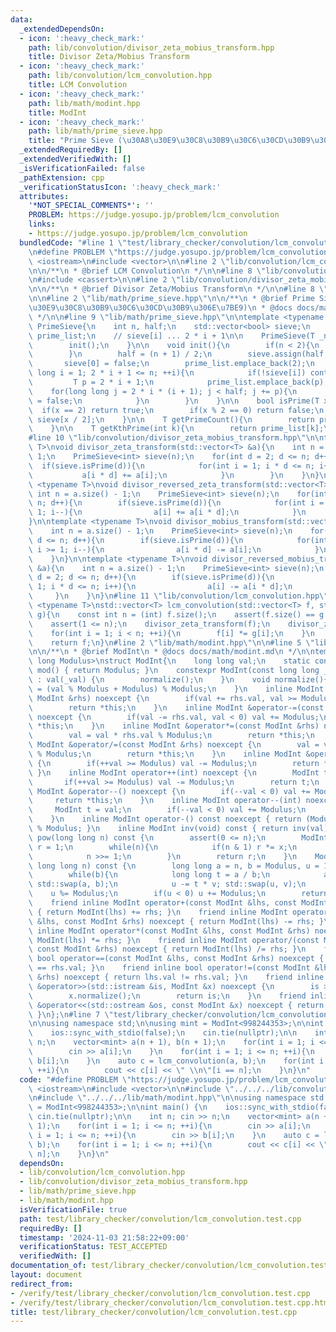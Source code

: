 ```yaml
---
data:
  _extendedDependsOn:
  - icon: ':heavy_check_mark:'
    path: lib/convolution/divisor_zeta_mobius_transform.hpp
    title: Divisor Zeta/Mobius Transform
  - icon: ':heavy_check_mark:'
    path: lib/convolution/lcm_convolution.hpp
    title: LCM Convolution
  - icon: ':heavy_check_mark:'
    path: lib/math/modint.hpp
    title: ModInt
  - icon: ':heavy_check_mark:'
    path: lib/math/prime_sieve.hpp
    title: "Prime Sieve (\u30A8\u30E9\u30C8\u30B9\u30C6\u30CD\u30B9\u306E\u7BE9)"
  _extendedRequiredBy: []
  _extendedVerifiedWith: []
  _isVerificationFailed: false
  _pathExtension: cpp
  _verificationStatusIcon: ':heavy_check_mark:'
  attributes:
    '*NOT_SPECIAL_COMMENTS*': ''
    PROBLEM: https://judge.yosupo.jp/problem/lcm_convolution
    links:
    - https://judge.yosupo.jp/problem/lcm_convolution
  bundledCode: "#line 1 \"test/library_checker/convolution/lcm_convolution.test.cpp\"\
    \n#define PROBLEM \"https://judge.yosupo.jp/problem/lcm_convolution\"\n#include\
    \ <iostream>\n#include <vector>\n\n#line 2 \"lib/convolution/lcm_convolution.hpp\"\
    \n\n/**\n * @brief LCM Convolution\n */\n\n#line 8 \"lib/convolution/lcm_convolution.hpp\"\
    \n#include <cassert>\n\n#line 2 \"lib/convolution/divisor_zeta_mobius_transform.hpp\"\
    \n\n/**\n * @brief Divisor Zeta/Mobius Transform\n */\n\n#line 8 \"lib/convolution/divisor_zeta_mobius_transform.hpp\"\
    \n\n#line 2 \"lib/math/prime_sieve.hpp\"\n\n/**\n * @brief Prime Sieve (\u30A8\
    \u30E9\u30C8\u30B9\u30C6\u30CD\u30B9\u306E\u7BE9)\n * @docs docs/math/prime-sieve.md\n\
    \ */\n\n#line 9 \"lib/math/prime_sieve.hpp\"\n\ntemplate <typename T>\nstruct\
    \ PrimeSieve{\n    int n, half;\n    std::vector<bool> sieve;\n    std::vector<T>\
    \ prime_list;\n    // sieve[i] ... 2 * i + 1\n\n    PrimeSieve(T _n) : n(_n){\n\
    \        init();\n    }\n\n    void init(){\n        if(n < 2){\n            return;\n\
    \        }\n        half = (n + 1) / 2;\n        sieve.assign(half, true);\n \
    \       sieve[0] = false;\n        prime_list.emplace_back(2);\n        for(long\
    \ long i = 1; 2 * i + 1 <= n; ++i){\n            if(!sieve[i]) continue;\n   \
    \         T p = 2 * i + 1;\n            prime_list.emplace_back(p);\n        \
    \    for(long long j = 2 * i * (i + 1); j < half; j += p){\n                sieve[j]\
    \ = false;\n            }\n        }\n    }\n\n    bool isPrime(T x){\n      \
    \  if(x == 2) return true;\n        if(x % 2 == 0) return false;\n        return\
    \ sieve[x / 2];\n    }\n\n    T getPrimeCount(){\n        return prime_list.size();\n\
    \    }\n\n    T getKthPrime(int k){\n        return prime_list[k];\n    }\n};\n\
    #line 10 \"lib/convolution/divisor_zeta_mobius_transform.hpp\"\n\ntemplate <typename\
    \ T>\nvoid divisor_zeta_transform(std::vector<T> &a){\n    int n = a.size() -\
    \ 1;\n    PrimeSieve<int> sieve(n);\n    for(int d = 2; d <= n; d++){\n      \
    \  if(sieve.isPrime(d)){\n            for(int i = 1; i * d <= n; i++){\n     \
    \           a[i * d] += a[i];\n            }\n        }\n    }\n}\n\ntemplate\
    \ <typename T>\nvoid divisor_reversed_zeta_transform(std::vector<T> &a){\n   \
    \ int n = a.size() - 1;\n    PrimeSieve<int> sieve(n);\n    for(int d = 2; d <=\
    \ n; d++){\n        if(sieve.isPrime(d)){\n            for(int i = n / d; i >=\
    \ 1; i--){\n                a[i] += a[i * d];\n            }\n        }\n    }\n\
    }\n\ntemplate <typename T>\nvoid divisor_mobius_transform(std::vector<T> &a){\n\
    \    int n = a.size() - 1;\n    PrimeSieve<int> sieve(n);\n    for(int d = 2;\
    \ d <= n; d++){\n        if(sieve.isPrime(d)){\n            for(int i = n / d;\
    \ i >= 1; i--){\n                a[i * d] -= a[i];\n            }\n        }\n\
    \    }\n}\n\ntemplate <typename T>\nvoid divisor_reversed_mobius_transform(std::vector<T>\
    \ &a){\n    int n = a.size() - 1;\n    PrimeSieve<int> sieve(n);\n    for(int\
    \ d = 2; d <= n; d++){\n        if(sieve.isPrime(d)){\n            for(int i =\
    \ 1; i * d <= n; i++){\n                a[i] -= a[i * d];\n            }\n   \
    \     }\n    }\n}\n#line 11 \"lib/convolution/lcm_convolution.hpp\"\n\ntemplate\
    \ <typename T>\nstd::vector<T> lcm_convolution(std::vector<T> f, std::vector<T>\
    \ g){\n    const int n = (int) f.size();\n    assert(f.size() == g.size());\n\
    \    assert(1 <= n);\n    divisor_zeta_transform(f);\n    divisor_zeta_transform(g);\n\
    \    for(int i = 1; i < n; ++i){\n        f[i] *= g[i];\n    }\n    divisor_mobius_transform(f);\n\
    \    return f;\n}\n#line 2 \"lib/math/modint.hpp\"\n\n#line 5 \"lib/math/modint.hpp\"\
    \n\n/**\n * @brief ModInt\n * @docs docs/math/modint.md\n */\n\ntemplate <long\
    \ long Modulus>\nstruct ModInt{\n    long long val;\n    static constexpr int\
    \ mod() { return Modulus; }\n    constexpr ModInt(const long long _val = 0) noexcept\
    \ : val(_val) {\n        normalize();\n    }\n    void normalize(){\n        val\
    \ = (val % Modulus + Modulus) % Modulus;\n    }\n    inline ModInt &operator+=(const\
    \ ModInt &rhs) noexcept {\n        if(val += rhs.val, val >= Modulus) val -= Modulus;\n\
    \        return *this;\n    }\n    inline ModInt &operator-=(const ModInt &rhs)\
    \ noexcept {\n        if(val -= rhs.val, val < 0) val += Modulus;\n        return\
    \ *this;\n    }\n    inline ModInt &operator*=(const ModInt &rhs) noexcept {\n\
    \        val = val * rhs.val % Modulus;\n        return *this;\n    }\n    inline\
    \ ModInt &operator/=(const ModInt &rhs) noexcept {\n        val = val * inv(rhs.val).val\
    \ % Modulus;\n        return *this;\n    }\n    inline ModInt &operator++() noexcept\
    \ {\n        if(++val >= Modulus) val -= Modulus;\n        return *this;\n   \
    \ }\n    inline ModInt operator++(int) noexcept {\n        ModInt t = val;\n \
    \       if(++val >= Modulus) val -= Modulus;\n        return t;\n    }\n    inline\
    \ ModInt &operator--() noexcept {\n        if(--val < 0) val += Modulus;\n   \
    \     return *this;\n    }\n    inline ModInt operator--(int) noexcept {\n   \
    \     ModInt t = val;\n        if(--val < 0) val += Modulus;\n        return t;\n\
    \    }\n    inline ModInt operator-() const noexcept { return (Modulus - val)\
    \ % Modulus; }\n    inline ModInt inv(void) const { return inv(val); }\n    ModInt\
    \ pow(long long n) const {\n        assert(0 <= n);\n        ModInt x = *this,\
    \ r = 1;\n        while(n){\n            if(n & 1) r *= x;\n            x *= x;\n\
    \            n >>= 1;\n        }\n        return r;\n    }\n    ModInt inv(const\
    \ long long n) const {\n        long long a = n, b = Modulus, u = 1, v = 0;\n\
    \        while(b){\n            long long t = a / b;\n            a -= t * b;\
    \ std::swap(a, b);\n            u -= t * v; std::swap(u, v);\n        }\n    \
    \    u %= Modulus;\n        if(u < 0) u += Modulus;\n        return u;\n    }\n\
    \    friend inline ModInt operator+(const ModInt &lhs, const ModInt &rhs) noexcept\
    \ { return ModInt(lhs) += rhs; }\n    friend inline ModInt operator-(const ModInt\
    \ &lhs, const ModInt &rhs) noexcept { return ModInt(lhs) -= rhs; }\n    friend\
    \ inline ModInt operator*(const ModInt &lhs, const ModInt &rhs) noexcept { return\
    \ ModInt(lhs) *= rhs; }\n    friend inline ModInt operator/(const ModInt &lhs,\
    \ const ModInt &rhs) noexcept { return ModInt(lhs) /= rhs; }\n    friend inline\
    \ bool operator==(const ModInt &lhs, const ModInt &rhs) noexcept { return lhs.val\
    \ == rhs.val; }\n    friend inline bool operator!=(const ModInt &lhs, const ModInt\
    \ &rhs) noexcept { return lhs.val != rhs.val; }\n    friend inline std::istream\
    \ &operator>>(std::istream &is, ModInt &x) noexcept {\n        is >> x.val;\n\
    \        x.normalize();\n        return is;\n    }\n    friend inline std::ostream\
    \ &operator<<(std::ostream &os, const ModInt &x) noexcept { return os << x.val;\
    \ }\n};\n#line 7 \"test/library_checker/convolution/lcm_convolution.test.cpp\"\
    \n\nusing namespace std;\n\nusing mint = ModInt<998244353>;\n\nint main() {\n\
    \    ios::sync_with_stdio(false);\n    cin.tie(nullptr);\n\n    int n; cin >>\
    \ n;\n    vector<mint> a(n + 1), b(n + 1);\n    for(int i = 1; i <= n; ++i){\n\
    \        cin >> a[i];\n    }\n    for(int i = 1; i <= n; ++i){\n        cin >>\
    \ b[i];\n    }\n    auto c = lcm_convolution(a, b);\n    for(int i = 1; i <= n;\
    \ ++i){\n        cout << c[i] << \" \\n\"[i == n];\n    }\n}\n"
  code: "#define PROBLEM \"https://judge.yosupo.jp/problem/lcm_convolution\"\n#include\
    \ <iostream>\n#include <vector>\n\n#include \"../../../lib/convolution/lcm_convolution.hpp\"\
    \n#include \"../../../lib/math/modint.hpp\"\n\nusing namespace std;\n\nusing mint\
    \ = ModInt<998244353>;\n\nint main() {\n    ios::sync_with_stdio(false);\n   \
    \ cin.tie(nullptr);\n\n    int n; cin >> n;\n    vector<mint> a(n + 1), b(n +\
    \ 1);\n    for(int i = 1; i <= n; ++i){\n        cin >> a[i];\n    }\n    for(int\
    \ i = 1; i <= n; ++i){\n        cin >> b[i];\n    }\n    auto c = lcm_convolution(a,\
    \ b);\n    for(int i = 1; i <= n; ++i){\n        cout << c[i] << \" \\n\"[i ==\
    \ n];\n    }\n}\n"
  dependsOn:
  - lib/convolution/lcm_convolution.hpp
  - lib/convolution/divisor_zeta_mobius_transform.hpp
  - lib/math/prime_sieve.hpp
  - lib/math/modint.hpp
  isVerificationFile: true
  path: test/library_checker/convolution/lcm_convolution.test.cpp
  requiredBy: []
  timestamp: '2024-11-03 21:58:22+09:00'
  verificationStatus: TEST_ACCEPTED
  verifiedWith: []
documentation_of: test/library_checker/convolution/lcm_convolution.test.cpp
layout: document
redirect_from:
- /verify/test/library_checker/convolution/lcm_convolution.test.cpp
- /verify/test/library_checker/convolution/lcm_convolution.test.cpp.html
title: test/library_checker/convolution/lcm_convolution.test.cpp
---
```

